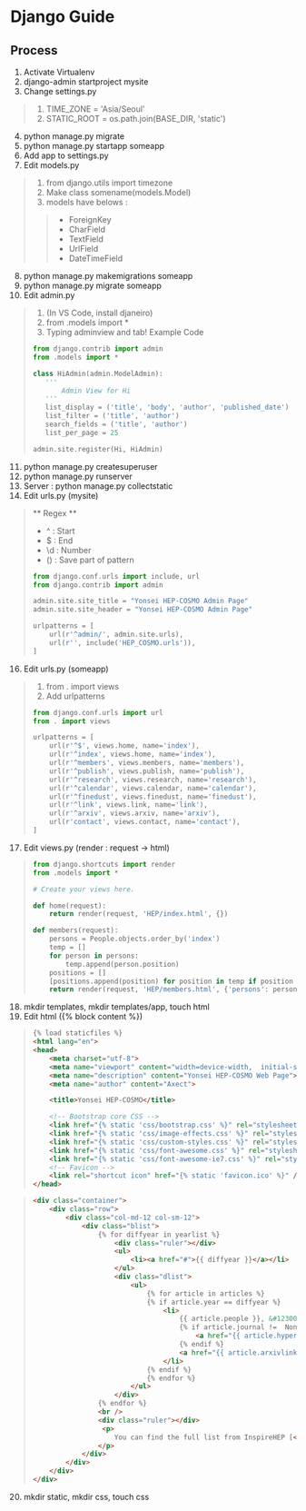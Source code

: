 # Django Guide

## Process

1. Activate Virtualenv
2. django-admin startproject mysite
3. Change settings.py 
> 1. TIME_ZONE = 'Asia/Seoul'
> 2. STATIC_ROOT = os.path.join(BASE\_DIR, 'static')
4. python manage.py migrate
5. python manage.py startapp someapp
6. Add app to settings.py
7. Edit models.py
> 1. from django.utils import timezone
> 2. Make class somename(models.Model)
> 3. models have belows :
>> * ForeignKey
>> * CharField
>> * TextField
>> * UrlField
>> * DateTimeField
8. python manage.py makemigrations someapp
9. python manage.py migrate someapp
10. Edit admin.py
> 1. (In VS Code, install djaneiro)
> 2. from .models import *
> 3. Typing adminview and tab!
> Example Code
> ```python
> from django.contrib import admin
> from .models import *
>
>class HiAdmin(admin.ModelAdmin):
>    '''
>        Admin View for Hi
>    '''
>    list_display = ('title', 'body', 'author', 'published_date')
>    list_filter = ('title', 'author')
>    search_fields = ('title', 'author')
>    list_per_page = 25
>
>admin.site.register(Hi, HiAdmin)
>```
11. python manage.py createsuperuser
12. python manage.py runserver
13. Server : python manage.py collectstatic
14. Edit urls.py (mysite)
> ** Regex **
> * ^ : Start
> * $ : End
> * \d : Number
> * () : Save part of pattern
> ```python
> from django.conf.urls import include, url
> from django.contrib import admin
>
> admin.site.site_title = "Yonsei HEP-COSMO Admin Page"
> admin.site.site_header = "Yonsei HEP-COSMO Admin Page"
> 
> urlpatterns = [
>     url(r'^admin/', admin.site.urls),
>     url(r'', include('HEP_COSMO.urls')),
> ]
> ```
16. Edit urls.py (someapp)
> 1. from . import views
> 2. Add urlpatterns 
> ```python
> from django.conf.urls import url
> from . import views
>
> urlpatterns = [
>     url(r'^$', views.home, name='index'),
>     url(r'^index', views.home, name='index'),
>     url(r'^members', views.members, name='members'),
>     url(r'^publish', views.publish, name='publish'),
>     url(r'^research', views.research, name='research'),
>     url(r'^calendar', views.calendar, name='calendar'),
>     url(r'^finedust', views.finedust, name='finedust'),
>     url(r'^link', views.link, name='link'),
>     url(r'^arxiv', views.arxiv, name='arxiv'),
>     url(r'contact', views.contact, name='contact'),
> ]
> ```

17. Edit views.py (render : request -> html)
> ```python
> from django.shortcuts import render
> from .models import *
>
> # Create your views here.
>
> def home(request):
>     return render(request, 'HEP/index.html', {})
> 
> def members(request):
>     persons = People.objects.order_by('index')
>     temp = []
>     for person in persons:
>         temp.append(person.position)
>     positions = []
>     [positions.append(position) for position in temp if position not in positions]
>     return render(request, 'HEP/members.html', {'persons': persons, 'positions': positions})
> ```

18. mkdir templates, mkdir templates/app, touch html
19. Edit html ({% block content %})
> ```html
> {% load staticfiles %}
> <html lang="en">
> <head>
>     <meta charset="utf-8">
>     <meta name="viewport" content="width=device-width,  initial-scale=1.0">
>     <meta name="description" content="Yonsei HEP-COSMO Web Page">
>     <meta name="author" content="Axect">
>
>     <title>Yonsei HEP-COSMO</title>
> 
>     <!-- Bootstrap core CSS -->
>     <link href="{% static 'css/bootstrap.css' %}" rel="stylesheet">
>     <link href="{% static 'css/image-effects.css' %}" rel="stylesheet">
>     <link href="{% static 'css/custom-styles.css' %}" rel="stylesheet">
>     <link href="{% static 'css/font-awesome.css' %}" rel="stylesheet">
>     <link href="{% static 'css/font-awesome-ie7.css' %}" rel="stylesheet">
>     <!-- Favicon -->
>     <link rel="shortcut icon" href="{% static 'favicon.ico' %}" />
> </head>
> ```

> ```html
> <div class="container">
>     <div class="row">
>         <div class="col-md-12 col-sm-12">
>             <div class="blist">
>                 {% for diffyear in yearlist %}
>                     <div class="ruler"></div>
>                     <ul>
>                         <li><a href="#">{{ diffyear }}</a></li>
>                     </ul>
>                     <div class="dlist">
>                         <ul>
>                             {% for article in articles %}
>                             {% if article.year == diffyear %}
>                                 <li>
>                                     {{ article.people }}, &#12300;<span><i>{{ article.title }}</i></span>&#12301; 
>                                     {% if article.journal !=  None %}
>                                         <a href="{{ article.hyperlink }}" target="_blank">{{ article.journal }}</a>
>                                     {% endif %}
>                                     <a href="{{ article.arxivlink }}" target="_blank">{{ article.arxiv }}</a>
>                                 </li>
>                             {% endif %}
>                             {% endfor %}
>                         </ul>
>                     </div>
>                 {% endfor %}
>                 <br />
>                 <div class="ruler"></div>
>                  <p>
>                     You can find the full list from InspireHEP [<a href="https://goo.gl/AS6UKo" target="_blank">here</a>]
>                 </p>
>             </div>
>         </div>
>     </div>
> </div>
> ```

20. mkdir static, mkdir css, touch css
